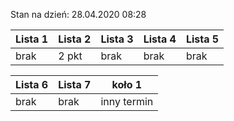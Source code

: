 Stan na dzień: 28.04.2020 08:28

| Lista 1 | Lista 2 | Lista 3 | Lista 4 | Lista 5 |
|---|---|---|---|---|
| brak | 2 pkt | brak | brak | brak |

| Lista 6 | Lista 7 | koło 1|
|---|---|---|
| brak | brak | inny termin |
